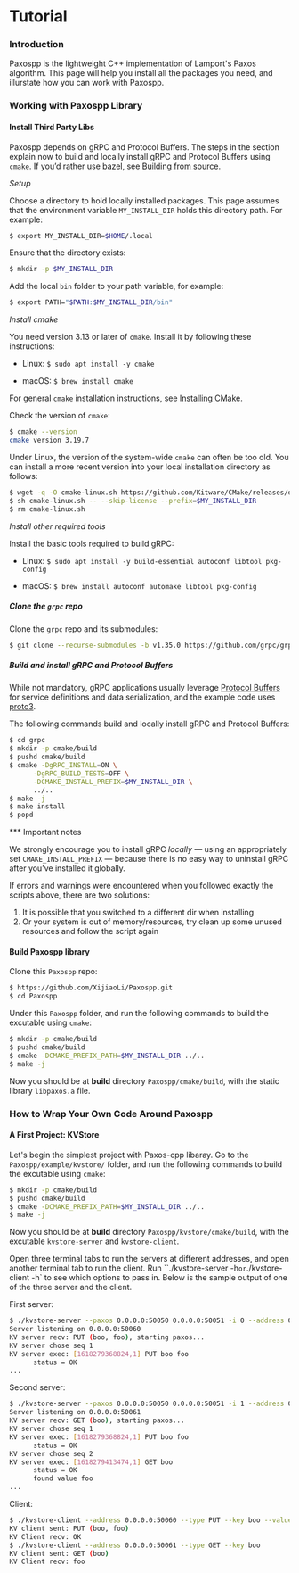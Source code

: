 # Tutorial

### Introduction

Paxospp is the lightweight C++ implementation of Lamport's Paxos algorithm. This page will help you install all the packages you need, and illurstate how you can work with Paxospp.


### Working with Paxospp Library

#### Install Third Party Libs
Paxospp depends on gRPC and Protocol Buffers. The steps in the section explain now to build and locally install gRPC and Protocol Buffers using `cmake`. If you’d rather use [bazel](https://www.bazel.build/), see [Building from source](https://github.com/grpc/grpc/blob/master/BUILDING.md#build-from-source).

*Setup*

Choose a directory to hold locally installed packages. This page assumes that the environment variable `MY_INSTALL_DIR` holds this directory path. For example:

```sh
$ export MY_INSTALL_DIR=$HOME/.local
```

Ensure that the directory exists:

```sh
$ mkdir -p $MY_INSTALL_DIR
```

Add the local `bin` folder to your path variable, for example:

```sh
$ export PATH="$PATH:$MY_INSTALL_DIR/bin"
```

*Install cmake*

You need version 3.13 or later of `cmake`. Install it by following these instructions:

- Linux: `$ sudo apt install -y cmake`

- macOS: `$ brew install cmake`


For general `cmake` installation instructions, see [Installing CMake](https://cmake.org/install).

Check the version of `cmake`:

```sh
$ cmake --version
cmake version 3.19.7
```

Under Linux, the version of the system-wide `cmake` can often be too old. You can install a more recent version into your local installation directory as follows:

```sh
$ wget -q -O cmake-linux.sh https://github.com/Kitware/CMake/releases/download/v3.19.6/cmake-3.19.6-Linux-x86_64.sh
$ sh cmake-linux.sh -- --skip-license --prefix=$MY_INSTALL_DIR
$ rm cmake-linux.sh
```

*Install other required tools*

Install the basic tools required to build gRPC:

- Linux: `$ sudo apt install -y build-essential autoconf libtool pkg-config`

- macOS: `$ brew install autoconf automake libtool pkg-config`

##### Clone the `grpc` repo

Clone the `grpc` repo and its submodules:

```sh
$ git clone --recurse-submodules -b v1.35.0 https://github.com/grpc/grpc
```

##### Build and install gRPC and Protocol Buffers

While not mandatory, gRPC applications usually leverage [Protocol Buffers](https://developers.google.com/protocol-buffers) for service definitions and data serialization, and the example code uses [proto3](https://developers.google.com/protocol-buffers/docs/proto3).

The following commands build and locally install gRPC and Protocol Buffers:

```sh
$ cd grpc
$ mkdir -p cmake/build
$ pushd cmake/build
$ cmake -DgRPC_INSTALL=ON \
      -DgRPC_BUILD_TESTS=OFF \
      -DCMAKE_INSTALL_PREFIX=$MY_INSTALL_DIR \
      ../..
$ make -j
$ make install
$ popd
```

*** Important notes

We strongly encourage you to install gRPC *locally* — using an appropriately set `CMAKE_INSTALL_PREFIX` — because there is no easy way to uninstall gRPC after you’ve installed it globally.

If errors and warnings were encountered when you followed exactly the scripts above, there are two solutions:
1. It is possible that you switched to a different dir when installing
2. Or your system is out of memory/resources, try clean up some unused resources and follow the script again

#### Build Paxospp library

Clone this `Paxospp` repo:

```sh
$ https://github.com/XijiaoLi/Paxospp.git
$ cd Paxospp
```

Under this  `Paxospp` folder, and run the following commands to build the excutable using `cmake`:

```sh
$ mkdir -p cmake/build
$ pushd cmake/build
$ cmake -DCMAKE_PREFIX_PATH=$MY_INSTALL_DIR ../..
$ make -j
```
Now you should be at **build** directory `Paxospp/cmake/build`, with the static library  `libpaxos.a` file.



### How to Wrap Your Own Code Around Paxospp

#### A First Project: KVStore

Let's begin the simplest project with Paxos-cpp libaray.
Go to the `Paxospp/example/kvstore/` folder, and run the following commands to build the excutable using `cmake`:

```sh
$ mkdir -p cmake/build
$ pushd cmake/build
$ cmake -DCMAKE_PREFIX_PATH=$MY_INSTALL_DIR ../..
$ make -j
```

Now you should be at **build** directory `Paxospp/kvstore/cmake/build`, with the excutable `kvstore-server` and `kvstore-client`.

Open three terminal tabs to run the servers at different addresses, and open another terminal tab to run the client. Run ``./kvstore-server -h` or `./kvstore-client -h` to see which options to pass in.
Below is the sample output of one of the three server and the client.

First server:

```bash
$ ./kvstore-server --paxos 0.0.0.0:50050 0.0.0.0:50051 -i 0 --address 0.0.0.0:50060
Server listening on 0.0.0.0:50060
KV server recv: PUT (boo, foo), starting paxos...
KV server chose seq 1
KV server exec: [1618279368824,1] PUT boo foo
	  status = OK
...
```

Second server:

```bash
$ ./kvstore-server --paxos 0.0.0.0:50050 0.0.0.0:50051 -i 1 --address 0.0.0.0:50061
Server listening on 0.0.0.0:50061
KV server recv: GET (boo), starting paxos...
KV server chose seq 1
KV server exec: [1618279368824,1] PUT boo foo
	  status = OK
KV server chose seq 2
KV server exec: [1618279413474,1] GET boo
	  status = OK
	  found value foo
...
```

Client:

```bash
$ ./kvstore-client --address 0.0.0.0:50060 --type PUT --key boo --value foo
KV client sent: PUT (boo, foo)
KV Client recv: OK
$ ./kvstore-client --address 0.0.0.0:50061 --type GET --key boo
KV client sent: GET (boo)
KV Client recv: foo
```
